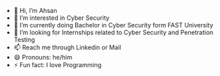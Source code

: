 - 👋 Hi, I’m Ahsan
- 👀 I’m interested in Cyber Security
- 🌱 I’m currently doing Bachelor in Cyber Security form FAST University
- 💞️ I’m looking for Internships related to Cyber Security and Penetration Testing
- 📫 Reach me through Linkedin or Mail
- 😄 Pronouns: he/him
- ⚡ Fun fact: I love Programming

<!---
alpha-01-cyber/alpha-01-cyber is a ✨ special ✨ repository because its `README.md` (this file) appears on your GitHub profile.
You can click the Preview link to take a look at your changes.
--->
